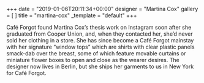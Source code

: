 +++
date = "2019-01-06T20:11:34+00:00"
designer = "Martina Cox"
gallery = [ ]
title = "martina-cox"
_template = "default"
+++

Café Forgot found Martina Cox’s thesis work on Instagram soon after she graduated from Cooper Union, and, when they contacted her, she’d never sold her clothing in a store. She has since become a Café Forgot mainstay with her signature “window tops” which are shirts with clear plastic panels smack-dab over the breast, some of which feature movable curtains or miniature flower boxes to open and close as the wearer desires. The designer now lives in Berlin, but she ships her garments to us in New York for Café Forgot. 
